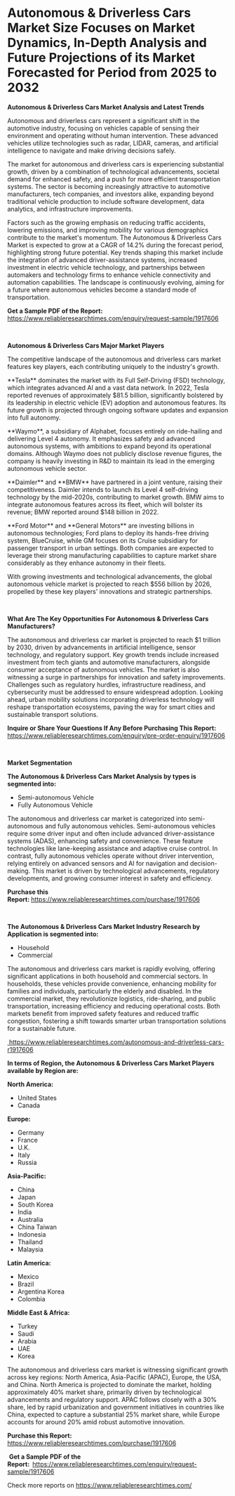 <p><h1>Autonomous & Driverless Cars Market Size Focuses on Market Dynamics, In-Depth Analysis and Future Projections of its Market Forecasted for Period from 2025 to 2032</h1></p><p><strong>Autonomous & Driverless Cars Market Analysis and Latest Trends</strong></p>
<p><p>Autonomous and driverless cars represent a significant shift in the automotive industry, focusing on vehicles capable of sensing their environment and operating without human intervention. These advanced vehicles utilize technologies such as radar, LIDAR, cameras, and artificial intelligence to navigate and make driving decisions safely.</p><p>The market for autonomous and driverless cars is experiencing substantial growth, driven by a combination of technological advancements, societal demand for enhanced safety, and a push for more efficient transportation systems. The sector is becoming increasingly attractive to automotive manufacturers, tech companies, and investors alike, expanding beyond traditional vehicle production to include software development, data analytics, and infrastructure improvements.</p><p>Factors such as the growing emphasis on reducing traffic accidents, lowering emissions, and improving mobility for various demographics contribute to the market's momentum. The Autonomous & Driverless Cars Market is expected to grow at a CAGR of 14.2% during the forecast period, highlighting strong future potential. Key trends shaping this market include the integration of advanced driver-assistance systems, increased investment in electric vehicle technology, and partnerships between automakers and technology firms to enhance vehicle connectivity and automation capabilities. The landscape is continuously evolving, aiming for a future where autonomous vehicles become a standard mode of transportation.</p></p>
<p><strong>Get a Sample PDF of the Report:&nbsp;</strong> <a href="https://www.reliableresearchtimes.com/enquiry/request-sample/1917606?utm_campaign=2646&utm_medium=2&utm_source=Github&utm_content=ia&utm_term=31032025&utm_id=autonomous-driverless-cars">https://www.reliableresearchtimes.com/enquiry/request-sample/1917606</a></p>
<p>&nbsp;</p>
<p><strong>Autonomous & Driverless Cars Major Market Players</strong></p>
<p><p>The competitive landscape of the autonomous and driverless cars market features key players, each contributing uniquely to the industry's growth. </p><p>**Tesla** dominates the market with its Full Self-Driving (FSD) technology, which integrates advanced AI and a vast data network. In 2022, Tesla reported revenues of approximately $81.5 billion, significantly bolstered by its leadership in electric vehicle (EV) adoption and autonomous features. Its future growth is projected through ongoing software updates and expansion into full autonomy.</p><p>**Waymo**, a subsidiary of Alphabet, focuses entirely on ride-hailing and delivering Level 4 autonomy. It emphasizes safety and advanced autonomous systems, with ambitions to expand beyond its operational domains. Although Waymo does not publicly disclose revenue figures, the company is heavily investing in R&D to maintain its lead in the emerging autonomous vehicle sector.</p><p>**Daimler** and **BMW** have partnered in a joint venture, raising their competitiveness. Daimler intends to launch its Level 4 self-driving technology by the mid-2020s, contributing to market growth. BMW aims to integrate autonomous features across its fleet, which will bolster its revenue; BMW reported around $148 billion in 2022.</p><p>**Ford Motor** and **General Motors** are investing billions in autonomous technologies; Ford plans to deploy its hands-free driving system, BlueCruise, while GM focuses on its Cruise subsidiary for passenger transport in urban settings. Both companies are expected to leverage their strong manufacturing capabilities to capture market share considerably as they enhance autonomy in their fleets.</p><p>With growing investments and technological advancements, the global autonomous vehicle market is projected to reach $556 billion by 2026, propelled by these key players' innovations and strategic partnerships.</p></p>
<p>&nbsp;</p>
<p><strong>What Are The Key Opportunities For Autonomous & Driverless Cars Manufacturers?</strong></p>
<p><p>The autonomous and driverless car market is projected to reach $1 trillion by 2030, driven by advancements in artificial intelligence, sensor technology, and regulatory support. Key growth trends include increased investment from tech giants and automotive manufacturers, alongside consumer acceptance of autonomous vehicles. The market is also witnessing a surge in partnerships for innovation and safety improvements. Challenges such as regulatory hurdles, infrastructure readiness, and cybersecurity must be addressed to ensure widespread adoption. Looking ahead, urban mobility solutions incorporating driverless technology will reshape transportation ecosystems, paving the way for smart cities and sustainable transport solutions.</p></p>
<p><strong>Inquire or Share Your Questions If Any Before Purchasing This Report:</strong> <a href="https://www.reliableresearchtimes.com/enquiry/pre-order-enquiry/1917606?utm_campaign=2646&utm_medium=2&utm_source=Github&utm_content=ia&utm_term=31032025&utm_id=autonomous-driverless-cars">https://www.reliableresearchtimes.com/enquiry/pre-order-enquiry/1917606</a></p>
<p>&nbsp;</p>
<p><strong>Market Segmentation</strong></p>
<p><strong>The Autonomous & Driverless Cars Market Analysis by types is segmented into:</strong></p>
<p><ul><li>Semi-autonomous Vehicle</li><li>Fully Autonomous Vehicle</li></ul></p>
<p><p>The autonomous and driverless car market is categorized into semi-autonomous and fully autonomous vehicles. Semi-autonomous vehicles require some driver input and often include advanced driver-assistance systems (ADAS), enhancing safety and convenience. These feature technologies like lane-keeping assistance and adaptive cruise control. In contrast, fully autonomous vehicles operate without driver intervention, relying entirely on advanced sensors and AI for navigation and decision-making. This market is driven by technological advancements, regulatory developments, and growing consumer interest in safety and efficiency.</p></p>
<p><strong>Purchase this Report:&nbsp;</strong><a href="https://www.reliableresearchtimes.com/purchase/1917606?utm_campaign=2646&utm_medium=2&utm_source=Github&utm_content=ia&utm_term=31032025&utm_id=autonomous-driverless-cars">https://www.reliableresearchtimes.com/purchase/1917606</a></p>
<p>&nbsp;</p>
<p><strong>The Autonomous & Driverless Cars Market Industry Research by Application is segmented into:</strong></p>
<p><ul><li>Household</li><li>Commercial</li></ul></p>
<p><p>The autonomous and driverless cars market is rapidly evolving, offering significant applications in both household and commercial sectors. In households, these vehicles provide convenience, enhancing mobility for families and individuals, particularly the elderly and disabled. In the commercial market, they revolutionize logistics, ride-sharing, and public transportation, increasing efficiency and reducing operational costs. Both markets benefit from improved safety features and reduced traffic congestion, fostering a shift towards smarter urban transportation solutions for a sustainable future.</p></p>
<p><a href="https://www.reliableresearchtimes.com/autonomous-and-driverless-cars-r1917606?utm_campaign=2646&utm_medium=2&utm_source=Github&utm_content=ia&utm_term=31032025&utm_id=autonomous-driverless-cars">&nbsp;https://www.reliableresearchtimes.com/autonomous-and-driverless-cars-r1917606</a></p>
<p><strong>In terms of Region, the Autonomous & Driverless Cars Market Players available by Region are:</strong></p>
<p>
    <p> <strong> North America: </strong>
        <ul>
            <li>United States</li>
            <li>Canada</li>
        </ul>
        </p> 
    <p> <strong> Europe: </strong>
        <ul>
            <li>Germany</li>
            <li>France</li>
            <li>U.K.</li>
            <li>Italy</li>
            <li>Russia</li>
        </ul>
        </p> 
    <p> <strong> Asia-Pacific: </strong>
        <ul>
            <li>China</li>
            <li>Japan</li>
            <li>South Korea</li>
            <li>India</li>
            <li>Australia</li>
            <li>China Taiwan</li>
            <li>Indonesia</li>
            <li>Thailand</li>
            <li>Malaysia</li>
        </ul>
        </p> 
    <p> <strong> Latin America: </strong>
        <ul>
            <li>Mexico</li>
            <li>Brazil</li>
            <li>Argentina Korea</li>
            <li>Colombia</li>
        </ul>
        </p> 
    <p> <strong> Middle East & Africa: </strong>
        <ul>
            <li>Turkey</li>
            <li>Saudi</li>
            <li>Arabia</li>
            <li>UAE</li>
            <li>Korea</li>
        </ul>
    </p>
    </p>
<p><p>The autonomous and driverless cars market is witnessing significant growth across key regions: North America, Asia-Pacific (APAC), Europe, the USA, and China. North America is projected to dominate the market, holding approximately 40% market share, primarily driven by technological advancements and regulatory support. APAC follows closely with a 30% share, led by rapid urbanization and government initiatives in countries like China, expected to capture a substantial 25% market share, while Europe accounts for around 20% amid robust automotive innovation.</p></p>
<p><strong>Purchase this Report: </strong><a href="https://www.reliableresearchtimes.com/purchase/1917606?utm_campaign=2646&utm_medium=2&utm_source=Github&utm_content=ia&utm_term=31032025&utm_id=autonomous-driverless-cars">https://www.reliableresearchtimes.com/purchase/1917606</a></p>
<p>&nbsp;<strong>Get a Sample PDF of the Report:&nbsp;&nbsp;</strong><a href="https://www.reliableresearchtimes.com/enquiry/request-sample/1917606?utm_campaign=2646&utm_medium=2&utm_source=Github&utm_content=ia&utm_term=31032025&utm_id=autonomous-driverless-cars">https://www.reliableresearchtimes.com/enquiry/request-sample/1917606</a></p>
<p><strong></strong></p>
<p>Check more reports on <a href="https://www.reliableresearchtimes.com/?utm_campaign=2646&utm_medium=2&utm_source=Github&utm_content=ia&utm_term=31032025&utm_id=autonomous-driverless-cars">https://www.reliableresearchtimes.com/</a></p>